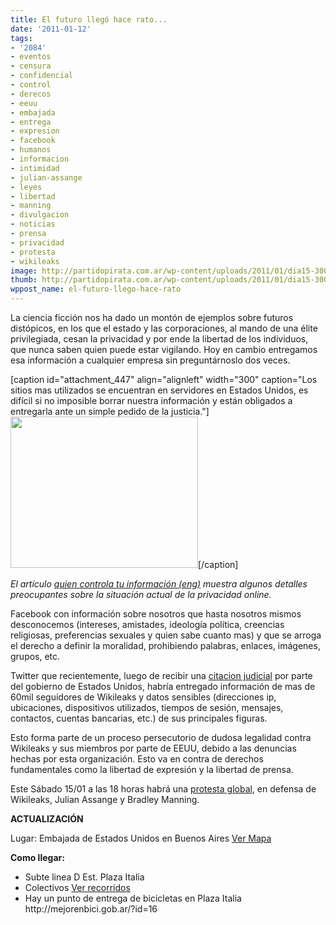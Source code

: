 ```yaml
---
title: El futuro llegó hace rato...
date: '2011-01-12'
tags:
- '2084'
- eventos
- censura
- confidencial
- control
- derecos
- eeuu
- embajada
- entrega
- expresion
- facebook
- humanos
- informacion
- intimidad
- julian-assange
- leyes
- libertad
- manning
- divulgacion
- noticias
- prensa
- privacidad
- protesta
- wikileaks
image: http://partidopirata.com.ar/wp-content/uploads/2011/01/dia15-300x135.png
thumb: http://partidopirata.com.ar/wp-content/uploads/2011/01/dia15-300x135.png
wppost_name: el-futuro-llego-hace-rato
---
```


La ciencia ficción nos ha dado un montón de ejemplos sobre futuros distópicos, en los que el estado y las corporaciones, al mando de una élite privilegiada, cesan la privacidad y por ende la libertad de los individuos, que nunca saben quien puede estar vigilando. Hoy en cambio entregamos esa información a cualquier empresa sin preguntárnoslo dos veces.

[caption id="attachment_447" align="alignleft" width="300" caption="Los sitios mas utilizados se encuentran en servidores en Estados Unidos, es difícil si no imposible borrar nuestra información y están obligados a entregarla ante un simple pedido de la justicia."]<a href="http://partidopirata.com.ar/wp-content/uploads/2011/01/google-2084.jpg"><img src="http://partidopirata.com.ar/wp-content/uploads/2011/01/google-2084-300x242.jpg" alt="" title="google 2084" width="300" height="242" class="size-medium wp-image-447" /></a>[/caption]

<em>El artículo <a href="http://blog.brokep.com/2011/01/08/who-controls-your-data/">quien controla tu información (eng)</a> muestra algunos detalles preocupantes sobre la situación actual de la privacidad online.</em>

Facebook con información sobre nosotros que hasta nosotros mismos desconocemos (intereses, amistades, ideología política, creencias religiosas, preferencias sexuales y quien sabe cuanto mas) y que se arroga el derecho a definir la moralidad, prohibiendo palabras, enlaces, imágenes, grupos, etc. 

Twitter que recientemente, luego de recibir una <a href="http://www.slargentina.com/wp-content/uploads/2011/01/subpoena.pdf">citacion judicial</a> por parte del gobierno de Estados Unidos, habría entregado información de mas de 60mil seguidores de Wikileaks y datos sensibles (direcciones ip, ubicaciones, dispositivos utilizados, tiempos de sesión, mensajes, contactos, cuentas bancarias, etc.) de sus principales figuras.

Esto forma parte de un proceso persecutorio de dudosa legalidad contra Wikileaks y sus miembros por parte de EEUU, debido a las denuncias hechas por esta organización. Esto va en contra de derechos fundamentales como la libertad de expresión y la libertad de prensa.

Este Sábado 15/01 a las 18 horas habrá una <a href="http://freewikileaks.eu/">protesta global</a>,  en defensa de Wikileaks, Julian Assange y Bradley Manning. 

<strong>ACTUALIZACIÓN</strong>

Lugar: Embajada de Estados Unidos en Buenos Aires
<a href="http://maps.google.com/maps?f=q&source=s_q&hl=es&geocode=&q=Embajada+de+Estados+Unidos,+Ciudad+Aut%C3%B3noma+de+Buenos+Aires,+Argentina&sll=-34.574253,-58.41877&sspn=0.027209,0.055747&ie=UTF8&hq=Consulado+de+Estados+Unidos&hnear=Consulado+de+Estados+Unidos+-+Palermo,+Ciudad+Aut%C3%B3noma+de+Buenos+Aires,+Argentina&ll=-34.575092,-58.418319&spn=0.006581,0.013937&t=h&z=17" target="_blank">Ver Mapa</a>

<strong>Como llegar:</strong>

<ul>
	<li>Subte linea D Est. Plaza Italia</li>
	<li>Colectivos <a href="http://www.xcolectivo.com.ar/colectivo/italia.html" target="_blank">Ver recorridos</a></li>
	<li>Hay un punto de entrega de bicicletas en Plaza Italia http://mejorenbici.gob.ar/?id=16</li>
</ul>




